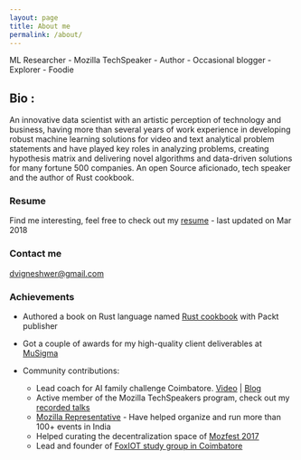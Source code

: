 ```yaml
---
layout: page
title: About me
permalink: /about/
---
```


ML Researcher - Mozilla TechSpeaker - Author - Occasional blogger - Explorer - Foodie

## Bio : 

An innovative data scientist with an artistic perception of technology and business, having more than several years of work experience in developing robust machine learning solutions for video and text analytical problem statements and have played key roles in analyzing problems, creating hypothesis matrix and delivering novel algorithms and data-driven solutions for many fortune 500 companies. An open Source aficionado, tech speaker and the author of Rust cookbook.

### Resume

Find me interesting, feel free to check out my [resume](https://drive.google.com/open?id=1sGzPmMA3rmpEZ9I6dsbfLIN9ZC9wymfk) - last updated on Mar 2018

### Contact me

[dvigneshwer@gmail.com](mailto:dvigneshwer@gmail.com)

### Achievements

* Authored a book on Rust language named [Rust cookbook](https://www.packtpub.com/application-development/rust-cookbook) with Packt publisher

* Got a couple of awards for my high-quality client deliverables at [MuSigma](https://www.mu-sigma.com/)

* Community contributions:
    * Lead coach for AI family challenge Coimbatore. [Video](https://www.youtube.com/watch?v=CyOjIUlbzVg)  |  [Blog](https://iridescentlearning.org/2019/02/engineers-mentor-ai-coimbatore-india/)
    * Active member of the Mozilla TechSpeakers program, check out my [recorded talks](https://www.youtube.com/watch?v=Zqzwkiii2NE&index=1&list=PLLYM4qs6CxRAPDyji-Y4A0KvVz0e7SJ6o)
    * [Mozilla Representative](https://reps.mozilla.org/u/dvigneshwer/) - Have helped organize and run more than 100+ events in India
    * Helped curating the decentralization space of [Mozfest 2017](https://mozillafestival.org/)
    * Lead and founder of [FoxIOT study group in Coimbatore](https://science.mozilla.org/blog/sgs-viki-dhinakaran)
